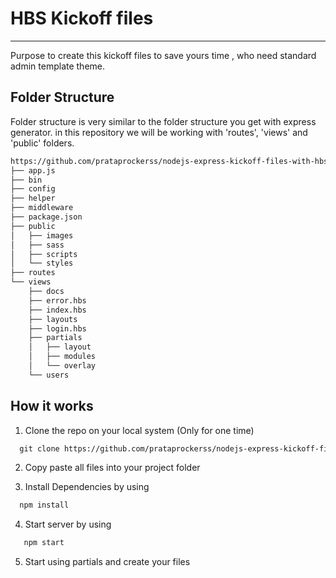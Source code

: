 # HBS Kickoff files
---
Purpose to create this kickoff files to save yours time , who need standard admin template theme. 

## Folder Structure
Folder structure is very similar to the folder structure you get with express generator. in this repository we will be working with 'routes', 'views' and 'public' folders. 

```html
https://github.com/prataprockerss/nodejs-express-kickoff-files-with-hbs-view
├── app.js
├── bin
├── config
├── helper
├── middleware
├── package.json 
├── public
│   ├── images
│   ├── sass
│   ├── scripts
│   └── styles
├── routes
└── views
    ├── docs 
    ├── error.hbs
    ├── index.hbs
    ├── layouts
    ├── login.hbs
    ├── partials
    │   ├── layout
    │   ├── modules
    │   └── overlay
    └── users
```

## How it works
1. Clone the repo on your local system (Only for one time)
```html
  git clone https://github.com/prataprockerss/nodejs-express-kickoff-files-with-hbs-view.git
```
2. Copy paste all files into your project folder

3. Install Dependencies by using 
```javascript 
  npm install 
```
4. Start server by using 
```javascript
   npm start
```
5. Start using partials and create your files 